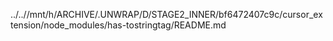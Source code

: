 ../..//mnt/h/ARCHIVE/.UNWRAP/D/STAGE2_INNER/bf6472407c9c/cursor_extension/node_modules/has-tostringtag/README.md